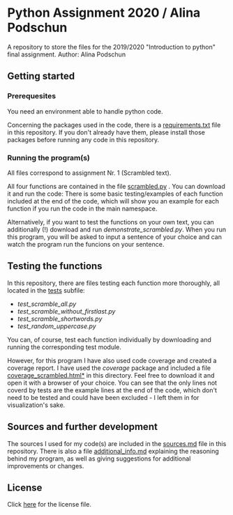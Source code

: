 # Python Assignment 2020 / Alina Podschun

A repository to store the files for the 2019/2020 "Introduction to python" final assignment. Author: Alina Podschun

## Getting started

### Prerequesites

You need an environment able to handle python code.

Concerning the packages used in the code, there is a [requirements.txt](requirements.txt) file in this repository. If you don't already have them, please install those packages before running any code in this repository.

### Running the program(s)

All files correspond to assignment Nr. 1 (Scrambled text). 

All four functions are contained in the file [scrambled.py](scrambled.py) . You can download it and run the code: There is some basic testing/examples of each function included at the end of the code, which will show you an example for each function if you run the code in the main namespace.

Alternatively, if you want to test the functions on your own text, you can additionally (!) download and run *demonstrate_scrambled.py*. When you run this program, you will be asked to input a sentence of your choice and can watch the program run the funcions on your sentence.

## Testing the functions

In this repository, there are files testing each function more thoroughly, all located in the [tests](tests) subfile:
* *test_scramble_all.py*
* *test_scramble_without_firstlast.py*
* *test_scramble_shortwords.py*
* *test_random_uppercase.py*

You can, of course, test each function individually by downloading and running the corresponding test module.

However, for this program I have also used code coverage and created a coverage report.
I have used the *coverage* package and included a file [coverage_scrambled.html*](coverage_scrambled.html) in this directory. Feel free to download it and open it with a browser of your choice. You can see that the only lines not coverd by tests are the example lines at the end of the code, which don't need to be tested and could have been excluded - I left them in for visualization's sake.

## Sources and further development

The sources I used for my code(s) are included in the [sources.md](sources.md) file in this repository.
There is also a file [additional_info.md](additional_info.md) explaining the reasoning behind my program, as well as giving suggestions for additional improvements or changes.

## License

Click [here](LICENSE) for the license file.
